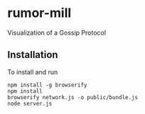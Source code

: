 # rumor-mill
Visualization of a Gossip Protocol

## Installation

To install and run

````
npm install -g browserify
npm install
browserify network.js -o public/bundle.js
node server.js
````
